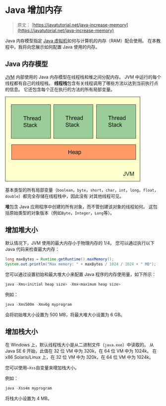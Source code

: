 # Java 增加内存

> 原文： [https://javatutorial.net/java-increase-memory](https://javatutorial.net/java-increase-memory)

Java 内存模型指定 [Java 虚拟机](https://javatutorial.net/jvm-explained)如何与计算机的内存（RAM）配合使用。 在本教程中，我将向您展示如何配置 Java 使用的内存。

## Java 内存模型

[JVM](https://javatutorial.net/jvm-explained) 内部使用的 Java 内存模型在线程栈和堆之间分配内存。 JVM 中运行的每个线程都有自己的线程栈。 **线程栈**包含有关线程调用了哪些方法以达到当前执行点的信息。 它还包含每个正在执行的方法的所有局部变量。

![java memmory model](img/1d4849ebded3229c72686e16ad468998.jpg)

基本类型的所有局部变量（`boolean`，`byte`，`short`，`char`，`int`，`long`，`float`，`double`）都完全存储在线程栈中，因此没有 对其他线程可见。

**堆**包含 Java 应用程序中创建的所有对象，而不管创建该对象的线程如何。 这包括原始类型的对象版本（例如`Byte`，`Integer`，`Long`等）。

## 增加堆大小

默认情况下，JVM 使用的最大内存小于物理内存的 1/4。 您可以通过执行以下 Java 代码来检查最大内存：

```java
long maxBytes = Runtime.getRuntime().maxMemory();
System.out.println("Max memory: " + maxBytes / 1024 / 1024 + " MB");
```

您可以通过设置初始和最大堆大小来配置 Java 程序的内存使用量，如下所示：

```java
java -Xms<initial heap size> -Xmx<maximum heap size>
```


例如：

```java
java -Xms500m -Xmx6g myprogram
```

会将初始堆大小设置为 500 MB，将最大堆大小设置为 6 GB。

## 增加栈大小

在 Windows 上，默认线程栈大小是从二进制文件（`java.exe`）中读取的。 从 Java SE 6 开始，此值在 32 位 VM 中为 320k，在 64 位 VM 中为 1024k。 在 x86 Solaris/Linux 上，在 32 位 VM 中为 320k，在 64 位 VM 中为 1024k。

您可以使用`–Xss`自变量来增加栈大小。

例如：

```java
java -Xss4m myprogram
```

将栈大小设置为 4 MB。